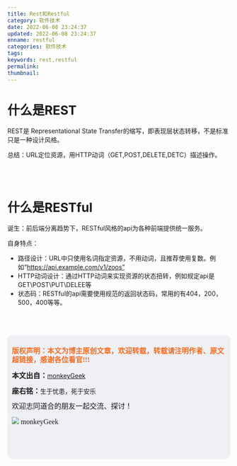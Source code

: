 ```yaml
---
title: Rest和Restful
category: 软件技术
date: 2022-06-08 23:24:37
updated: 2022-06-08 23:24:37
enname: restful
categories: 软件技术
tags:
keywords: rest,restful
permalink:
thumbnail:
---
```


# 什么是REST

REST是 Representational State Transfer的缩写，即表现层状态转移<!--more-->，不是标准只是一种设计风格。

总结：URL定位资源，用HTTP动词（GET,POST,DELETE,DETC）描述操作。

</br>

</br>

# 什么是RESTful

诞生：前后端分离趋势下，RESTful风格的api为各种前端提供统一服务。

自身特点：

- 路径设计：URL中只使用名词指定资源，不用动词，且推荐使用复数。例如“https://api.example.com/v1/zoos”
- HTTP动词设计：通过HTTP动词来实现资源的状态扭转，例如规定api是GET\POST\PUT\DELEE等
- 状态码：RESTful的api需要使用规范的返回状态码，常用的有404，200，500，400等等。

</br>

</br>

</br>

<script>
var _hmt = _hmt || [];
(function() {
  var hm = document.createElement("script");
  hm.src = "https://hm.baidu.com/hm.js?2f798e6b269c8a40f12bef25d7f1876d";
  var s = document.getElementsByTagName("script")[0]; 
  s.parentNode.insertBefore(hm, s);
})();
</script>

<div style="height:260px; background-color:rgb(238,240,244); padding:10px;border-radius:10px;">
    <p style="color:#f36c21;font:bold 16px/20px 'kaiTi';">
      版权声明：本文为博主原创文章，欢迎转载，转载请注明作者、原文超链接，感谢各位看官!!!
    </p>
    <p>
      <span style="font:bold 16px/20px 'kaiTi';">本文出自：</span><a href="https://monkeyGeek369.github.io">monkeyGeek</a> 
    </p>
    <p>
      <span style="font:bold 16px/20px 'kaiTi';">座右铭：</span><span>生于忧患，死于安乐</span> 
    </p>
    <p>
      <span style="font:16px/20px 'kaiTi';">欢迎志同道合的朋友一起交流、探讨！</span> 
    </p>
    <img style="height:auto; width:auto;flot:left;" src="../../../../image/monkey64.png" /><span style="font:16px/20px 'kaiTi';flot:left;">   monkeyGeek</span>


